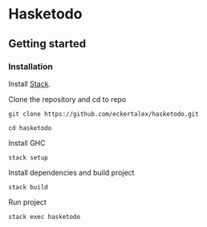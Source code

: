 # Hasketodo

## Getting started

### Installation

Install [Stack](https://docs.haskellstack.org/en/stable/README/).

Clone the repository and cd to repo

    git clone https://github.com/eckertalex/hasketodo.git

    cd hasketodo

Install GHC

    stack setup

Install dependencies and build project

    stack build

Run project

    stack exec hasketodo
